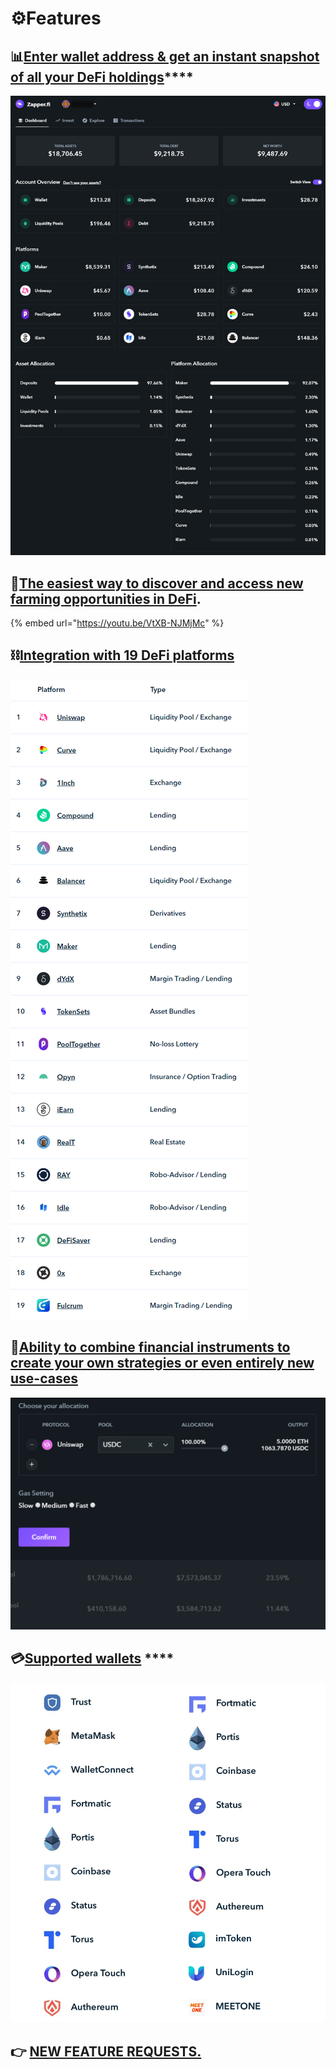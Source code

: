 # ⚙️Features

## 📊[**Enter wallet address & get an instant snapshot of all your DeFi holdings**](https://www.zapper.fi/)\*\*\*\*

![](.gitbook/assets/sa.png)

## 💸[**The easiest way to discover and access new farming opportunities in DeFi**](invest/pooling/)**.**

{% embed url="https://youtu.be/VtXB-NJMjMc" %}

## ⛓️[**Integration with 19 DeFi platforms**](https://www.zapper.fi/supported)

![](.gitbook/assets/chrome_nzuutqqmvs.png)

## 🧱[**Ability to combine financial instruments to create your own strategies or even entirely new use-cases**](invest/multipooling.md)

![If you are a builder interested in getting early access, reach out to us on Discord!](.gitbook/assets/7cjaymdmqn%20%281%29.gif)

## 💳[**Supported wallets**](https://www.zapper.fi/) ****

![Powered by Blocknative.](.gitbook/assets/supported-wallets.png.png)

## 👉 [NEW FEATURE REQUESTS.](https://features.zapper.fi/)

